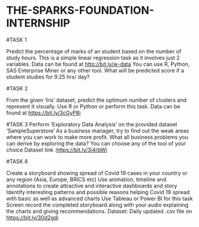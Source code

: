 # THE-SPARKS-FOUNDATION-INTERNSHIP

#TASK 1

Predict the percentage of marks of an student based on the number of study hours. This is a simple linear regression task as it involves just 2 variables. Data can be found at http://bit.ly/w-data You can use R, Python, SAS Enterprise Miner or any other tool. What will be predicted score if a student studies for 9.25 hrs/ day?




#TASK 2

From the given ‘Iris’ dataset, predict the optimum number of clusters and represent it visually. Use R or Python or perform this task. Data can be found at https://bit.ly/3cGyP8j


#TASK 3
Perform ‘Exploratory Data Analysis’ on the provided dataset ‘SampleSuperstore’ As a business manager, try to find out the weak areas where you can work to make more profit. What all business problems you can derive by exploring the data? You can choose any of the tool of your choice Dataset link :https://bit.ly/3i4rbWl 


#TASK 8

Create a storyboard showing spread of Covid 19 cases in your country or any region (Asia, Europe, BRICS etc) Use animation, timeline and annotations to create attractive and interactive dashboards and story Identify interesting patterns and possible reasons helping Covid 19 spread with basic as well as advanced charts Use Tableau or Power BI for this task Screen record the completed storyboard along with your audio explaining the charts and giving recommendations. Dataset: Daily updated .csv file on https://bit.ly/30d2gdi

